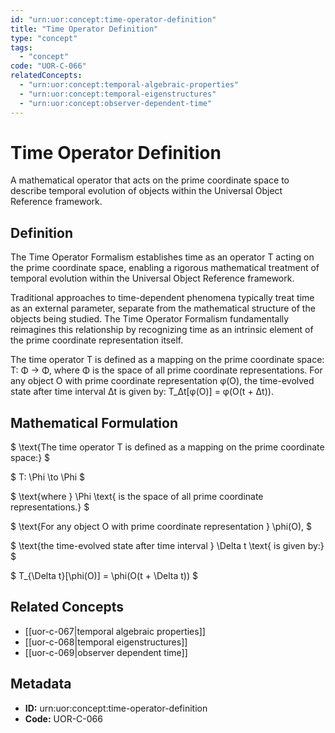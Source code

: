 ```yaml
---
id: "urn:uor:concept:time-operator-definition"
title: "Time Operator Definition"
type: "concept"
tags:
  - "concept"
code: "UOR-C-066"
relatedConcepts:
  - "urn:uor:concept:temporal-algebraic-properties"
  - "urn:uor:concept:temporal-eigenstructures"
  - "urn:uor:concept:observer-dependent-time"
---
```


# Time Operator Definition

A mathematical operator that acts on the prime coordinate space to describe temporal evolution of objects within the Universal Object Reference framework.

## Definition

The Time Operator Formalism establishes time as an operator T acting on the prime coordinate space, enabling a rigorous mathematical treatment of temporal evolution within the Universal Object Reference framework.

Traditional approaches to time-dependent phenomena typically treat time as an external parameter, separate from the mathematical structure of the objects being studied. The Time Operator Formalism fundamentally reimagines this relationship by recognizing time as an intrinsic element of the prime coordinate representation itself.

The time operator T is defined as a mapping on the prime coordinate space: T: Φ → Φ, where Φ is the space of all prime coordinate representations. For any object O with prime coordinate representation φ(O), the time-evolved state after time interval Δt is given by: T_Δt[φ(O)] = φ(O(t + Δt)).

## Mathematical Formulation

$
\text{The time operator T is defined as a mapping on the prime coordinate space:}
$

$
T: \Phi \to \Phi
$

$
\text{where } \Phi \text{ is the space of all prime coordinate representations.}
$

$
\text{For any object O with prime coordinate representation } \phi(O),
$

$
\text{the time-evolved state after time interval } \Delta t \text{ is given by:}
$

$
T_{\Delta t}[\phi(O)] = \phi(O(t + \Delta t))
$

## Related Concepts

- [[uor-c-067|temporal algebraic properties]]
- [[uor-c-068|temporal eigenstructures]]
- [[uor-c-069|observer dependent time]]

## Metadata

- **ID:** urn:uor:concept:time-operator-definition
- **Code:** UOR-C-066
